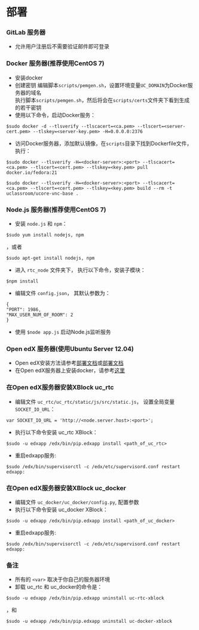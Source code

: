 部署
========

### GitLab 服务器
* 允许用户注册后不需要验证邮件即可登录  


### Docker 服务器(推荐使用CentOS 7)
* 安装docker
* 创建密钥
  编辑脚本`scripts/pemgen.sh`，设置环境变量`UC_DOMAIN`为Docker服务器的域名  
  执行脚本`scripts/pemgen.sh`，然后将会在`scripts/certs`文件夹下看到生成的若干密钥
* 使用以下命令，启动Docker服务：  
```
$sudo docker -d --tlsverify --tlscacert=<ca.pem> --tlscert=<server-cert.pem> --tlskey=<server-key.pem> -H=0.0.0.0:2376
```
* 访问Docker服务器，添加默认镜像，在`scripts`目录下找到Dockerfile文件，执行： 
```
$sudo docker --tlsverify -H=<docker-server>:<port> --tlscacert=<ca.pem> --tlscert=<cert.pem> --tlskey=<key.pem> pull docker.io/fedora:21
```
```
$sudo docker --tlsverify -H=<docker-server>:<port> --tlscacert=<ca.pem> --tlscert=<cert.pem> --tlskey=<key.pem> build --rm -t uclassroom/ucore-vnc-base .
```


### Node.js 服务器(推荐使用CentOS 7)
* 安装 `node.js` 和 `npm`：  
```
$sudo yum install nodejs, npm
```  
  ，或者  
```
$sudo apt-get install nodejs, npm
```  
* 进入 `rtc_node` 文件夹下， 执行以下命令，安装子模块：  
```
$npm install
```  
* 编辑文件 `config.json`， 其默认参数为：  
```
{
"PORT": 1986,
"MAX_USER_NUM_OF_ROOM": 2
}
```
* 使用 `$node app.js` 启动Node.js监听服务


### Open edX 服务器(使用Ubuntu Server 12.04)
* Open edX安装方法请参考[部署文档](https://github.com/ggxx/code-viewer/blob/master/%E9%83%A8%E7%BD%B2%E6%96%87%E6%A1%A3.md)或[部署文档](https://github.com/xyongcn/code-viewer/blob/master/%E9%83%A8%E7%BD%B2%E6%96%87%E6%A1%A3.md)  
* 在Open edX服务器上安装docker，请参考[这里](http://docs.docker.com/installation/ubuntulinux/#ubuntu-precise-1204-lts-64-bit)  


### 在Open edX服务器安装XBlock uc_rtc
* 编辑文件 `uc_rtc/uc_rtc/static/js/src/static.js`， 设置全局变量 `SOCKET_IO_URL`：  
```
var SOCKET_IO_URL = 'http://<node.server.host>:<port>';
```
* 执行以下命令安装 uc_rtc XBlock：  
```
$sudo -u edxapp /edx/bin/pip.edxapp install <path_of_uc_rtc>
```
* 重启edxapp服务:  
```
$sudo /edx/bin/supervisorctl -c /edx/etc/supervisord.conf restart edxapp:
```


### 在Open edX服务器安装XBlock uc_docker
* 编辑文件 `uc_docker/uc_docker/config.py`, 配置参数
* 执行以下命令安装 uc_docker XBlock：  
```
$sudo -u edxapp /edx/bin/pip.edxapp install <path_of_uc_docker>
```
* 重启edxapp服务:  
```
$sudo /edx/bin/supervisorctl -c /edx/etc/supervisord.conf restart edxapp:
```

### 备注
* 所有的 `<var>` 取决于你自己的服务器环境
* 卸载 uc_rtc 和 uc_docker的命令是：  
```
$sudo -u edxapp /edx/bin/pip.edxapp uninstall uc-rtc-xblock
```  
  ，和
```
$sudo -u edxapp /edx/bin/pip.edxapp uninstall uc-docker-xblock
```

